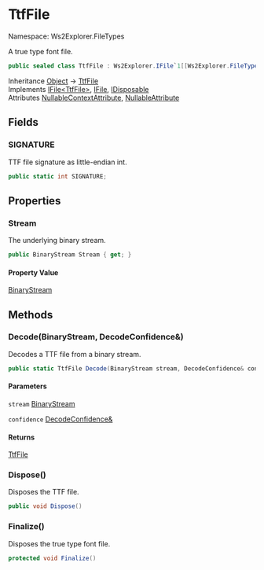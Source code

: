 # TtfFile

Namespace: Ws2Explorer.FileTypes

A true type font file.

```csharp
public sealed class TtfFile : Ws2Explorer.IFile`1[[Ws2Explorer.FileTypes.TtfFile, Ws2Explorer, Version=1.0.0.0, Culture=neutral, PublicKeyToken=null]], Ws2Explorer.IFile, System.IDisposable
```

Inheritance [Object](https://docs.microsoft.com/en-us/dotnet/api/system.object) → [TtfFile](./ws2explorer.filetypes.ttffile.md)<br>
Implements [IFile&lt;TtfFile&gt;](./ws2explorer.ifile-1.md), [IFile](./ws2explorer.ifile.md), [IDisposable](https://docs.microsoft.com/en-us/dotnet/api/system.idisposable)<br>
Attributes [NullableContextAttribute](https://docs.microsoft.com/en-us/dotnet/api/system.runtime.compilerservices.nullablecontextattribute), [NullableAttribute](https://docs.microsoft.com/en-us/dotnet/api/system.runtime.compilerservices.nullableattribute)

## Fields

### **SIGNATURE**

TTF file signature as little-endian int.

```csharp
public static int SIGNATURE;
```

## Properties

### **Stream**

The underlying binary stream.

```csharp
public BinaryStream Stream { get; }
```

#### Property Value

[BinaryStream](./ws2explorer.binarystream.md)<br>

## Methods

### **Decode(BinaryStream, DecodeConfidence&)**

Decodes a TTF file from a binary stream.

```csharp
public static TtfFile Decode(BinaryStream stream, DecodeConfidence& confidence)
```

#### Parameters

`stream` [BinaryStream](./ws2explorer.binarystream.md)<br>

`confidence` [DecodeConfidence&](./ws2explorer.decodeconfidence&.md)<br>

#### Returns

[TtfFile](./ws2explorer.filetypes.ttffile.md)<br>

### **Dispose()**

Disposes the TTF file.

```csharp
public void Dispose()
```

### **Finalize()**

Disposes the true type font file.

```csharp
protected void Finalize()
```
